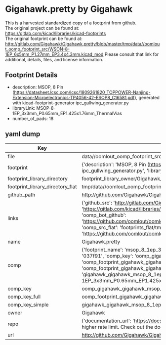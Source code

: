 # Gigahawk.pretty by Gigahawk  
This is a harvested standardized copy of a footprint from github.  
The original project can be found at:  
https://gitlab.com/kicad/libraries/kicad-footprints  
The original footprint can be found at:
http://gitlab.com/Gigahawk/Gigahawk.pretty/blob/master/tmp/data//oomlout_oomp_footprint_src/WSON-8-1EP_6x5mm_P1.27mm_EP3.4x4.3mm.kicad_mod
Please consult that link for additional, details, files, and license information.  
## Footprint Details
* description: MSOP, 8 Pin (https://datasheet.lcsc.com/lcsc/1809261820_TOPPOWER-Nanjing-Extension-Microelectronics-TP4056-42-ESOP8_C16581.pdf), generated with kicad-footprint-generator ipc_gullwing_generator.py  
* libraryLink: MSOP-8-1EP_3x3mm_P0.65mm_EP1.425x1.76mm_ThermalVias  
* number_of_pads: 18  
## yaml dump  
| Key | Value |  
| --- | --- |  
| file | data//oomlout_oomp_footprint_src/Gigahawk.pretty/MSOP-8-1EP_3x3mm_P0.65mm_EP1.425x1.76mm_ThermalVias.kicad_mod |  
| footprint | {'description': 'MSOP, 8 Pin (https://datasheet.lcsc.com/lcsc/1809261820_TOPPOWER-Nanjing-Extension-Microelectronics-TP4056-42-ESOP8_C16581.pdf), generated with kicad-footprint-generator ipc_gullwing_generator.py', 'libraryLink': 'MSOP-8-1EP_3x3mm_P0.65mm_EP1.425x1.76mm_ThermalVias', 'number_of_pads': 18} |  
| footprint_library_directory | footprint_library_owner/Gigahawk_Gigahawk.pretty |  
| footprint_library_directory_flat | tmp/data//oomlout_oomp_footprint_src/footprints_flat/gigahawk_gigahawk_msop_8_1ep_3x3mm_p0_65mm_ep1_425x1_76mm_thermalvias/working |  
| github_path | http://github.com/Gigahawk/Gigahawk.pretty/blob/master/tmp/data//oomlout_oomp_footprint_src/MSOP-8-1EP_3x3mm_P0.65mm_EP1.425x1.76mm_ThermalVias.kicad_mod |  
| links | {'github_src': 'http://gitlab.com/Gigahawk/Gigahawk.pretty/blob/master/tmp/data//oomlout_oomp_footprint_src/WSON-8-1EP_6x5mm_P1.27mm_EP3.4x4.3mm.kicad_mod', 'github_src_repo': 'https://gitlab.com/kicad/libraries/kicad-footprints', 'oomp_bot': 'tmp/data//oomlout_oomp_footprint_src/footprints/gigahawk_gigahawk_msop_8_1ep_3x3mm_p0_65mm_ep1_425x1_76mm_thermalvias/working', 'oomp_bot_github': 'https://github.com/oomlout/oomlout_oomp_footprint_bot/tree/main/tmp/data//oomlout_oomp_footprint_src/footprints/gigahawk_gigahawk_msop_8_1ep_3x3mm_p0_65mm_ep1_425x1_76mm_thermalvias/working', 'oomp_src_flat': 'footprints_flat/tmp/data//oomlout_oomp_footprint_src/footprints_flat/gigahawk_gigahawk_msop_8_1ep_3x3mm_p0_65mm_ep1_425x1_76mm_thermalvias/working', 'oomp_src_flat_github': 'https://github.com/oomlout/oomlout_oomp_footprint_src/tree/main/tmp/data//oomlout_oomp_footprint_src/footprints_flat/gigahawk_gigahawk_msop_8_1ep_3x3mm_p0_65mm_ep1_425x1_76mm_thermalvias/working'} |  
| name | Gigahawk.pretty |  
| oomp | {'footprint_name': 'msop_8_1ep_3x3mm_p0_65mm_ep1_425x1_76mm_thermalvias', 'library_name': 'gigahawk', 'md5': '037f91718e74816e2a35c8f8f787cbe6', 'md5_10': '037f91718e', 'md5_5': '037f9', 'md5_6': '037f91', 'oomp_key': 'oomp_gigahawk_gigahawk_msop_8_1ep_3x3mm_p0_65mm_ep1_425x1_76mm_thermalvias', 'oomp_key_extra': 'oomp_footprint_gigahawk_gigahawk_msop_8_1ep_3x3mm_p0_65mm_ep1_425x1_76mm_thermalvias', 'oomp_key_full': 'oomp_footprint_gigahawk_gigahawk_msop_8_1ep_3x3mm_p0_65mm_ep1_425x1_76mm_thermalvias_037f91', 'oomp_key_simple': 'gigahawk_gigahawk_msop_8_1ep_3x3mm_p0_65mm_ep1_425x1_76mm_thermalvias', 'original_filename': 'data//oomlout_oomp_footprint_src/Gigahawk.pretty/MSOP-8-1EP_3x3mm_P0.65mm_EP1.425x1.76mm_ThermalVias.kicad_mod', 'owner_name': 'gigahawk'} |  
| oomp_key | oomp_gigahawk_gigahawk_msop_8_1ep_3x3mm_p0_65mm_ep1_425x1_76mm_thermalvias |  
| oomp_key_full | oomp_footprint_gigahawk_gigahawk_msop_8_1ep_3x3mm_p0_65mm_ep1_425x1_76mm_thermalvias |  
| oomp_key_simple | gigahawk_gigahawk_msop_8_1ep_3x3mm_p0_65mm_ep1_425x1_76mm_thermalvias |  
| owner | Gigahawk |  
| repo | {'documentation_url': 'https://docs.github.com/rest/overview/resources-in-the-rest-api#rate-limiting', 'message': "API rate limit exceeded for 84.66.142.224. (But here's the good news: Authenticated requests get a higher rate limit. Check out the documentation for more details.)"} |  
| url | http://github.com/Gigahawk/Gigahawk.pretty |  

